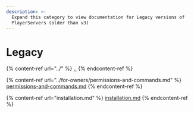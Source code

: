 ```yaml
---
description: >-
  Expand this category to view documentation for Legacy versions of
  PlayerServers (older than v3)
---
```


# Legacy

{% content-ref url="../" %}
[..](../)
{% endcontent-ref %}

{% content-ref url="../for-owners/permissions-and-commands.md" %}
[permissions-and-commands.md](../for-owners/permissions-and-commands.md)
{% endcontent-ref %}

{% content-ref url="installation.md" %}
[installation.md](installation.md)
{% endcontent-ref %}
